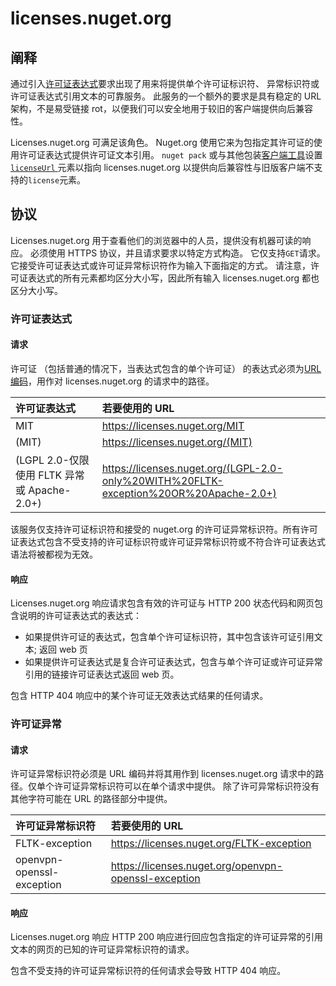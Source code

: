 # <a name="licensesnugetorg"></a>licenses.nuget.org

## <a name="rationale"></a>阐释

通过引入[许可证表达式](nuspec.md#license)要求出现了用来将提供单个许可证标识符、 异常标识符或许可证表达式引用文本的可靠服务。
此服务的一个额外的要求是具有稳定的 URL 架构，不是易受链接 rot，以便我们可以安全地用于较旧的客户端提供向后兼容性。

Licenses.nuget.org 可满足该角色。 Nuget.org 使用它来为包指定其许可证的使用许可证表达式提供许可证文本引用。 `nuget pack` 或与其他包装[客户端工具](https://docs.microsoft.com/en-us/nuget/install-nuget-client-tools)设置[ `licenseUrl` ](nuspec.md#licenseurl)元素以指向 licenses.nuget.org 以提供向后兼容性与旧版客户端不支持的`license`元素。

## <a name="protocol"></a>协议

Licenses.nuget.org 用于查看他们的浏览器中的人员，提供没有机器可读的响应。
必须使用 HTTPS 协议，并且请求要求以特定方式构造。 它仅支持`GET`请求。
它接受许可证表达式或许可证异常标识符作为输入下面指定的方式。 请注意，许可证表达式的所有元素都均区分大小写，因此所有输入 licenses.nuget.org 都也区分大小写。

### <a name="license-expressions"></a>许可证表达式

#### <a name="request"></a>请求

许可证 （包括普通的情况下，当表达式包含的单个许可证） 的表达式必须为[URL 编码](https://tools.ietf.org/html/rfc3986#section-2.1)，用作对 licenses.nuget.org 的请求中的路径。

| 许可证表达式 | 若要使用的 URL |
|:---|:---|
MIT                                                | https://licenses.nuget.org/MIT
(MIT)                                              | https://licenses.nuget.org/(MIT)
(LGPL 2.0-仅限使用 FLTK 异常或 Apache-2.0+) | https://licenses.nuget.org/(LGPL-2.0-only%20WITH%20FLTK-exception%20OR%20Apache-2.0+)

该服务仅支持许可证标识符和接受的 nuget.org 的许可证异常标识符。所有许可证表达式包含不受支持的许可证标识符或许可证异常标识符或不符合许可证表达式语法将被都视为无效。

#### <a name="response"></a>响应

Licenses.nuget.org 响应请求包含有效的许可证与 HTTP 200 状态代码和网页包含说明的许可证表达式的表达式：
* 如果提供许可证的表达式，包含单个许可证标识符，其中包含该许可证引用文本; 返回 web 页
* 如果提供许可证表达式是复合许可证表达式，包含与单个许可证或许可证异常引用的链接许可证表达式返回 web 页。

包含 HTTP 404 响应中的某个许可证无效表达式结果的任何请求。

### <a name="license-exceptions"></a>许可证异常

#### <a name="request"></a>请求

许可证异常标识符必须是 URL 编码并将其用作到 licenses.nuget.org 请求中的路径。仅单个许可证异常标识符可以在单个请求中提供。 除了许可异常标识符没有其他字符可能在 URL 的路径部分中提供。

| 许可证异常标识符 | 若要使用的 URL |
|:---|:---|
FLTK-exception            | https://licenses.nuget.org/FLTK-exception
openvpn-openssl-exception | https://licenses.nuget.org/openvpn-openssl-exception

#### <a name="response"></a>响应

Licenses.nuget.org 响应 HTTP 200 响应进行回应包含指定的许可证异常的引用文本的网页的已知的许可证异常标识符的请求。

包含不受支持的许可证异常标识符的任何请求会导致 HTTP 404 响应。